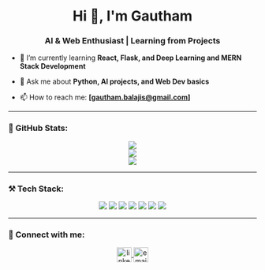 <h1 align="center">Hi 👋, I'm Gautham</h1>
<h3 align="center">AI & Web Enthusiast | Learning from Projects</h3>


- 🌱 I’m currently learning **React, Flask, and Deep Learning and MERN Stack Development**

- 💬 Ask me about **Python, AI projects, and Web Dev basics**

- 📫 How to reach me: **[gautham.balajis@gmail.com]**

---

### 🧠 GitHub Stats:

<p align="center">
  <img src="https://github-readme-streak-stats.herokuapp.com/?user=gautham-balaji&theme=react&border=61dafb&hide_border=true" />
  <br/>
  <img src="https://github-readme-stats.vercel.app/api?username=gautham-balaji&show_icons=true&theme=radical" />
  <br/>
  <img src="https://github-readme-stats.vercel.app/api/top-langs/?username=gautham-balaji&layout=compact&theme=tokyonight" />
</p>

---

### ⚒️ Tech Stack:

<p align="center">
  <img src="https://img.shields.io/badge/Python-3776AB?style=for-the-badge&logo=python&logoColor=white"/>
  <img src="https://img.shields.io/badge/OpenCV-5C3EE8?style=for-the-badge&logo=opencv&logoColor=white"/>
  <img src="https://img.shields.io/badge/TensorFlow-FF6F00?style=for-the-badge&logo=tensorflow&logoColor=white"/>
  <img src="https://img.shields.io/badge/Flask-black?style=for-the-badge&logo=flask&logoColor=white"/>
  <img src="https://img.shields.io/badge/HTML5-E34F26?style=for-the-badge&logo=html5&logoColor=white"/>
  <img src="https://img.shields.io/badge/CSS3-1572B6?style=for-the-badge&logo=css3&logoColor=white"/>
  <img src="https://img.shields.io/badge/JavaScript-yellow?style=for-the-badge&logo=javascript&logoColor=black"/>
</p>

---

### 🔗 Connect with me:

<p align="center">
  <a href="https://linkedin.com/in/[your-linkedin]" target="blank">
    <img align="center" src="https://cdn-icons-png.flaticon.com/512/174/174857.png" alt="linkedin" height="30" width="30" />
  </a>
  <a href="mailto:[your-email@example.com]" target="blank">
    <img align="center" src="https://cdn-icons-png.flaticon.com/512/732/732200.png" alt="email" height="30" width="30" />
  </a>
</p>
